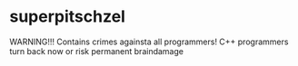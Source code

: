 # superpitschzel

WARNING!!!
Contains crimes againsta all programmers!
C++ programmers turn back now or risk permanent braindamage
